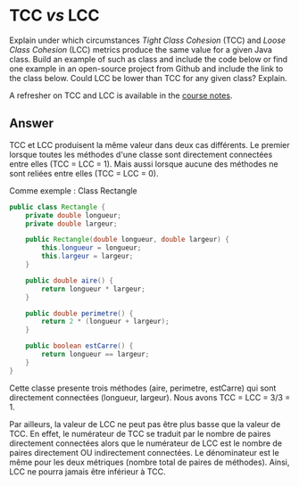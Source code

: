 # TCC *vs* LCC

Explain under which circumstances *Tight Class Cohesion* (TCC) and *Loose Class Cohesion* (LCC) metrics produce the same value for a given Java class. Build an example of such as class and include the code below or find one example in an open-source project from Github and include the link to the class below. Could LCC be lower than TCC for any given class? Explain.

A refresher on TCC and LCC is available in the [course notes](https://oscarlvp.github.io/vandv-classes/#cohesion-graph).

## Answer

TCC et LCC produisent la même valeur dans deux cas différents. Le premier lorsque toutes les méthodes d'une classe sont directement connectées entre elles (TCC = LCC = 1). Mais aussi lorsque aucune des méthodes ne sont reliées entre elles (TCC = LCC = 0).

Comme exemple : Class Rectangle

```java
public class Rectangle {
    private double longueur;
    private double largeur;

    public Rectangle(double longueur, double largeur) {
        this.longueur = longueur;
        this.largeur = largeur;
    }

    public double aire() {
        return longueur * largeur;
    }

    public double perimetre() {
        return 2 * (longueur + largeur);
    }

    public boolean estCarre() {
        return longueur == largeur;
    }
}
```

Cette classe presente trois méthodes (aire, perimetre, estCarre) qui sont directement connectées (longueur, largeur). Nous avons TCC = LCC = 3/3 = 1.

Par ailleurs, la valeur de LCC ne peut pas être plus basse que la valeur de TCC. En effet, le numérateur de TCC se traduit par le nombre de paires directement connectées alors que le numérateur de LCC est le nombre de paires directement OU indirectement connectées. Le dénominateur est le même pour les deux métriques (nombre total de paires de méthodes). Ainsi, LCC ne pourra jamais être inférieur à TCC.


